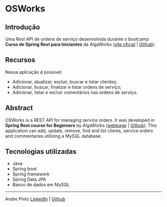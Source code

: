 
# OSWorks

## Introdução
Uma Rest API de ordens de serviço desenvolvida durante o bootcamp **Curso de Spring Rest para Iniciantes** da AlgaWorks ([site oficial](https://www.algaworks.com/) | [Github](https://github.com/algaworks)).

## Recursos
Nessa aplicação é possível:

  * Adicionar, atualizar, excluir, buscar e listar clientes;
  * Adicionar, buscar, finalizar e listar ordens de serviço;
  * Adicionar, listar e excluir comentários nas ordens de serviço.

## Abstract
OSWorks is a REST API for managing service orders. It was developed in **Spring Rest course for Beginners** by AlgaWorks ([webpage](https://www.algaworks.com/) | [Github](https://github.com/algaworks)).
This application can add, update, remove, find and list clients, service orders and commentaries utilizing a MySQL database.

## Tecnologias utilizadas
  * Java
  * Spring boot
  * Spring framework
  * Spring Data JPA
  * Banco de dados em MySQL

---
Andre Pinto [LinkedIn](https://www.linkedin.com/in/pinto-andre/) | [Github](https://github.com/andre6293)
